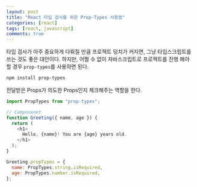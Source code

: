 ```yaml
---
layout: post
title: "React 타입 검사를 위한 Prop-Types 사용법"
categories: [react]
tags: [react, javascript]
comments: true
---
```


타입 검사가 아주 중요하게 다뤄질 만큼 프로젝트 덩치가 커지면, 그냥 타입스크립트를 쓰는 것도 좋은 대안이다. 하지만, 어쩔 수 없이 자바스크립트로 프로젝트를 진행 해야 할 경우 `prop-types`를 사용하면 된다.

```bash
npm install prop-types
```

전달받은 Props가 의도한 Props인지 체크해주는 역할을 한다.

```js
import PropTypes from "prop-types";

// Componenet
function Greeting({ name, age }) {
  return (
    <h1>
      Hello, {name}! You are {age} years old.
    </h1>
  );
}

Greeting.propTypes = {
  name: PropTypes.string.isRequired,
  age: PropTypes.number.isRequired,
};
```

